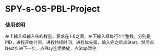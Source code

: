 # SPY-s-OS-PBL-Project

### 使用说明

左上输入框输入核的数量，要求在1-8之间，左下输入框每行4个整数，分别是PID，进程开始时间，进程持续时间，进程优先级，输入完之后点Start，然后点Next步进下一步，点Play连续播放，点Stop暂停
